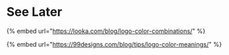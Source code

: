 # See Later

{% embed url="https://looka.com/blog/logo-color-combinations/" %}

{% embed url="https://99designs.com/blog/tips/logo-color-meanings/" %}



